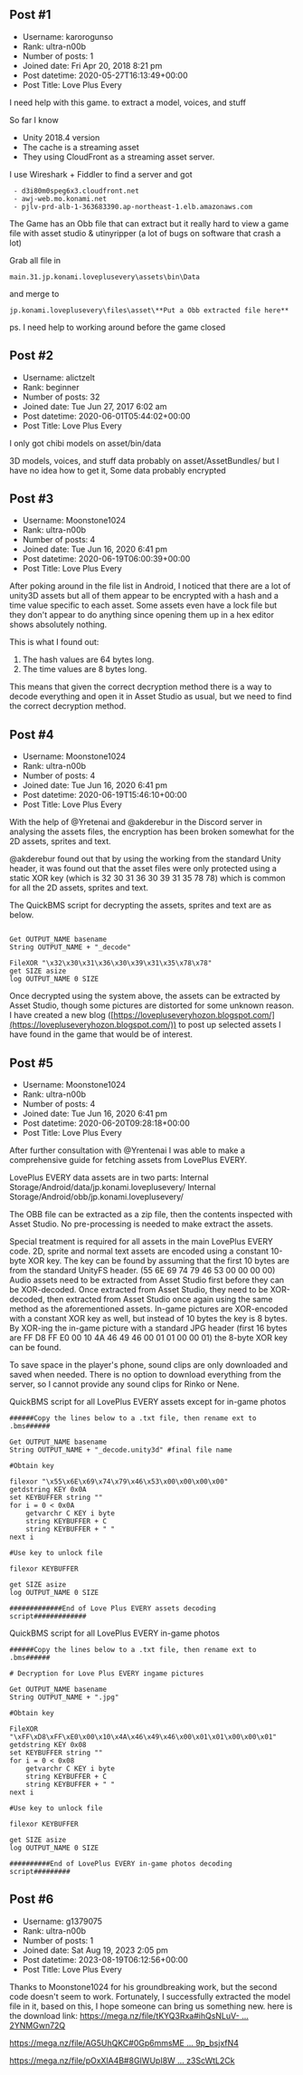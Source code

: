 ## Post #1
- Username: karorogunso
- Rank: ultra-n00b
- Number of posts: 1
- Joined date: Fri Apr 20, 2018 8:21 pm
- Post datetime: 2020-05-27T16:13:49+00:00
- Post Title: Love Plus Every

I need help with this game. 
to extract a model, voices, and stuff

So far I know
 - Unity 2018.4 version
 - The cache is a streaming asset
 - They using CloudFront as a streaming asset server.

I use Wireshark + Fiddler to find a server and got

```
 - d3i80m0speg6x3.cloudfront.net
 - awj-web.mo.konami.net
 - pjlv-prd-alb-1-363683390.ap-northeast-1.elb.amazonaws.com
```


The Game has an Obb file that can extract but it really hard to view a game file with asset studio & utinyripper (a lot of bugs on software that crash a lot)

Grab all file in

```
main.31.jp.konami.loveplusevery\assets\bin\Data
```

and merge to

```
jp.konami.loveplusevery\files\asset\**Put a Obb extracted file here**
```


ps. I need help to working around before the game closed
## Post #2
- Username: alictzelt
- Rank: beginner
- Number of posts: 32
- Joined date: Tue Jun 27, 2017 6:02 am
- Post datetime: 2020-06-01T05:44:02+00:00
- Post Title: Love Plus Every

I only got chibi models on asset/bin/data

3D models, voices, and stuff data probably on asset/AssetBundles/
but I have no idea how to get it, Some data probably encrypted
## Post #3
- Username: Moonstone1024
- Rank: ultra-n00b
- Number of posts: 4
- Joined date: Tue Jun 16, 2020 6:41 pm
- Post datetime: 2020-06-19T06:00:39+00:00
- Post Title: Love Plus Every

After poking around in the file list in Android, I noticed that there are a lot of unity3D assets but all of them appear to be encrypted with a hash and a time value specific to each asset. Some assets even have a lock file but they don't appear to do anything since opening them up in a hex editor shows absolutely nothing. 

This is what I found out: 
1. The hash values are 64 bytes long. 
2. The time values are 8 bytes long. 

This means that given the correct decryption method there is a way to decode everything and open it in Asset Studio as usual, but we need to find the correct decryption method.
## Post #4
- Username: Moonstone1024
- Rank: ultra-n00b
- Number of posts: 4
- Joined date: Tue Jun 16, 2020 6:41 pm
- Post datetime: 2020-06-19T15:46:10+00:00
- Post Title: Love Plus Every

With the help of @Yretenai and @akderebur in the Discord server in analysing the assets files, the encryption has been broken somewhat for the 2D assets, sprites and text. 

@akderebur found out that by using the working from the standard Unity header, it was found out that the asset files were only protected using a static XOR key (which is 32 30 31 36 30 39 31 35 78 78) which is common for all the 2D assets, sprites and text. 

The QuickBMS script for decrypting the assets, sprites and text are as below. 

```

Get OUTPUT_NAME basename
String OUTPUT_NAME + "_decode"

FileXOR "\x32\x30\x31\x36\x30\x39\x31\x35\x78\x78"
get SIZE asize
log OUTPUT_NAME 0 SIZE

```


Once decrypted using the system above, the assets can be extracted by Asset Studio, though some pictures are distorted for some unknown reason. I have created a new blog ([https://lovepluseveryhozon.blogspot.com/](https://lovepluseveryhozon.blogspot.com/)) to post up selected assets I have found in the game that would be of interest.
## Post #5
- Username: Moonstone1024
- Rank: ultra-n00b
- Number of posts: 4
- Joined date: Tue Jun 16, 2020 6:41 pm
- Post datetime: 2020-06-20T09:28:18+00:00
- Post Title: Love Plus Every

After further consultation with @Yrentenai I was able to make a comprehensive guide for fetching assets from LovePlus EVERY. 

LovePlus EVERY data assets are in two parts: 
Internal Storage/Android/data/jp.konami.loveplusevery/
Internal Storage/Android/obb/jp.konami.loveplusevery/

The OBB file can be extracted as a zip file, then the contents inspected with Asset Studio. No pre-processing is needed to make extract the assets. 

Special treatment is required for all assets in the main LovePlus EVERY code. 
2D, sprite and normal text assets are encoded using a constant 10-byte XOR key. The key can be found by assuming that the first 10 bytes are from the standard UnityFS header. (55 6E 69 74 79 46 53 00 00 00 00)
Audio assets need to be extracted from Asset Studio first before they can be XOR-decoded. Once extracted from Asset Studio, they need to be XOR-decoded, then extracted from Asset Studio once again using the same method as the aforementioned assets. 
In-game pictures are XOR-encoded with a constant XOR key as well, but instead of 10 bytes the key is 8 bytes. By XOR-ing the in-game picture with a standard JPG header (first 16 bytes are FF D8 FF E0 00 10 4A 46 49 46 00 01 01 00 00 01) the 8-byte XOR key can be found. 

To save space in the player's phone, sound clips are only downloaded and saved when needed. There is no option to download everything from the server, so I cannot provide any sound clips for Rinko or Nene. 


QuickBMS script for all LovePlus EVERY assets except for in-game photos

```
######Copy the lines below to a .txt file, then rename ext to .bms######

Get OUTPUT_NAME basename
String OUTPUT_NAME + "_decode.unity3d" #final file name

#Obtain key

filexor "\x55\x6E\x69\x74\x79\x46\x53\x00\x00\x00\x00"
getdstring KEY 0x0A
set KEYBUFFER string ""
for i = 0 < 0x0A
    getvarchr C KEY i byte
    string KEYBUFFER + C
    string KEYBUFFER + " "
next i

#Use key to unlock file

filexor KEYBUFFER

get SIZE asize
log OUTPUT_NAME 0 SIZE

#############End of Love Plus EVERY assets decoding script#############
```

QuickBMS script for all LovePlus EVERY in-game photos

```
######Copy the lines below to a .txt file, then rename ext to .bms######

# Decryption for Love Plus EVERY ingame pictures

Get OUTPUT_NAME basename
String OUTPUT_NAME + ".jpg"

#Obtain key

FileXOR "\xFF\xD8\xFF\xE0\x00\x10\x4A\x46\x49\x46\x00\x01\x01\x00\x00\x01"
getdstring KEY 0x08
set KEYBUFFER string ""
for i = 0 < 0x08
    getvarchr C KEY i byte
    string KEYBUFFER + C
    string KEYBUFFER + " "
next i

#Use key to unlock file

filexor KEYBUFFER

get SIZE asize
log OUTPUT_NAME 0 SIZE

##########End of LovePlus EVERY in-game photos decoding script#########
```
## Post #6
- Username: g1379075
- Rank: ultra-n00b
- Number of posts: 1
- Joined date: Sat Aug 19, 2023 2:05 pm
- Post datetime: 2023-08-19T06:12:56+00:00
- Post Title: Love Plus Every

Thanks to Moonstone1024 for his groundbreaking work, but the second code doesn't seem to work. Fortunately, I successfully extracted the model file in it, based on this, I hope someone can bring us something new. here is the download link:
[https://mega.nz/file/tKYQ3Rxa#ihQsNLuV- ... 2YNMGwn72Q](https://mega.nz/file/tKYQ3Rxa#ihQsNLuV-RryKvF3CUCmbwMAncYZkcZIh2YNMGwn72Q)

[https://mega.nz/file/AG5UhQKC#0Gp6mmsME ... 9p_bsjxfN4](https://mega.nz/file/AG5UhQKC#0Gp6mmsMEGlQeR3G1HNw1TobIa_m5vIT79p_bsjxfN4)

[https://mega.nz/file/pOxXlA4B#8GIWUpI8W ... z3ScWtL2Ck](https://mega.nz/file/pOxXlA4B#8GIWUpI8WScSiuDbC-YGocUq9OX0D1-Wfz3ScWtL2Ck)
